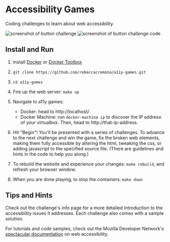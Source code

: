 Accessibility Games
===================

Coding challenges to learn about web accessibility.

![screenshot of button challenge](https://www.dropbox.com/s/i3axos40v2qlj9i/button-challenge.png?raw=1)
![screenshot of button challenge code](https://www.dropbox.com/s/aeq1j331soq9tty/fix-the-code.png?raw=1)

Install and Run
---------------

1. Install [Docker](https://docs.docker.com/installation/) or [Docker Toolbox](https://www.docker.com/products/docker-toolbox)

2. `git clone https://github.com/rebeccacremona/a11y-games.git`

3. `cd a11y-games`

4. Fire up the web server: `make up`

5. Navigate to a11y games:
   -  Docker: head to http://localhost/
   -  Docker Machine: run `docker-machine ip` to discover the IP address of your virtualbox. Then, head to http://that-ip-address.

6. Hit "Begin"! You'll be presented with a series of challenges. To advance to the next challenge and win the game, fix the broken web elements, making them fully accessible by altering the html, tweaking the css, or adding javascript to the specified source file. (There are guidelines and hints in the code to help you along.)

7. To rebuild the website and experience your changes: `make rebuild`, and refresh your browser window.

8. When you are done playing, to stop the containers: `make down`

Tips and Hints
--------------
Check out the challenge's info page for a more detailed introduction to the accessibility issues it addresses. Each challenge also comes with a sample solution.

For tutorials and code samples, check out the Mozilla Developer Network's [spectacular documentation](https://developer.mozilla.org/en-US/docs/Web/Accessibility) on web accessibility.
